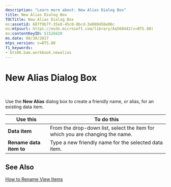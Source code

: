 ```yaml
---
description: "Learn more about: New Alias Dialog Box"
title: New Alias Dialog Box
TOCTitle: New Alias Dialog Box
ms:assetid: 607f9b7f-35e8-45c0-8bcd-3e080458e06c
ms:mtpsurl: https://msdn.microsoft.com/library/Aa560442(v=BTS.80)
ms:contentKeyID: 51528420
ms.date: 08/30/2017
mtps_version: v=BTS.80
f1_keywords:
- bts06.bam.workbook.newalias
---
```


# New Alias Dialog Box

 

Use the **New Alias** dialog box to create a friendly name, or alias, for an existing data item.

<table>
<thead>
<tr class="header">
<th>Use this</th>
<th>To do this</th>
</tr>
</thead>
<tbody>
<tr class="odd">
<td><strong>Data item</strong></td>
<td>From the drop-down list, select the item for which you are changing the name.</td>
</tr>
<tr class="even">
<td><strong>Rename data item to</strong></td>
<td>Type a new friendly name for the selected data item.</td>
</tr>
</tbody>
</table>


## See Also

[How to Rename View Items](https://msdn.microsoft.com/library/aa547544\(v=bts.80\))

